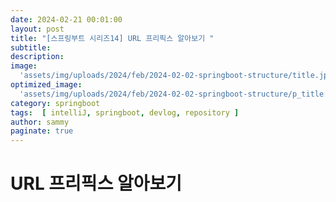 ```yaml
---
date: 2024-02-21 00:01:00
layout: post
title: "[스프링부트 시리즈14] URL 프리픽스 알아보기 "
subtitle:  
description: 
image: 
  'assets/img/uploads/2024/feb/2024-02-02-springboot-structure/title.jpg'
optimized_image:    
  'assets/img/uploads/2024/feb/2024-02-02-springboot-structure/p_title.jpg'
category: springboot
tags:  [ intelliJ, springboot, devlog, repository ]
author: sammy
paginate: true
---
```

# URL 프리픽스 알아보기